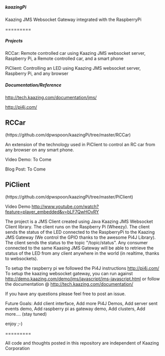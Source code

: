 <h5>kaazingPi</h5> 

Kaazing JMS Websocket Gateway integrated with the RaspberryPi

=========

<h5>Projects</h5> 

RCCar: Remote controlled car using Kaazing JMS websocket server, Raspberry Pi, a Remote controlled car, and a smart phone

PiClient: Controlling an LED using Kaazing JMS websocket server, Raspberry Pi, and any browser

<h5> Documentation/Reference </h5>

http://tech.kaazing.com/documentation/jms/

http://pi4j.com/

<h2>RCCar</h2> (https://github.com/dpwspoon/kaazingPi/tree/master/RCCar)

An extension of the technology used in PiClient to control an RC car from any browser on any smart phone.   

Video Demo: To Come

Blog Post: To Come


<h2>PiClient</h2> (https://github.com/dpwspoon/kaazingPi/tree/master/PiClient)

Video Demo http://www.youtube.com/watch?feature=player_embedded&v=bLF7QwHOvRY

The project is a JMS Client created using Java Kaazing JMS Websocket Client library. The client runs on the Raspberry Pi (Wheezy).
The client sends the status of the LED connected to the RaspberryPi to the Kaazing JMS Gateway (We control the GPIO thanks to the awesome Pi4J Library). The client sends the status to 
the topic "/topic/status". Any consumer connected to the same Kaasing JMS Gateway will be able to retrieve the status of 
the LED from any client anywhere in the world (in realtime, thanks to websockets). 

To setup the raspberry pi we followed the Pi4J instructions http://pi4j.com/
To setup the kaazing websocket gateway, you can run against http://demo.kaazing.com/demo/jms/javascript/jms-javascript.html
or follow the documentation @ http://tech.kaazing.com/documentation/  

If you have any questions please feel free to post an issue. 

Future Goals:
Add client interface,
Add more Pi4J Demos,
Add server sent events demo,
Add raspberry pi as gateway demo,
Add clusters,
Add more.... (stay tuned)

enjoy ;-)


=========

All code and thoughts posted in this repository are independent of Kaazing Corporation

